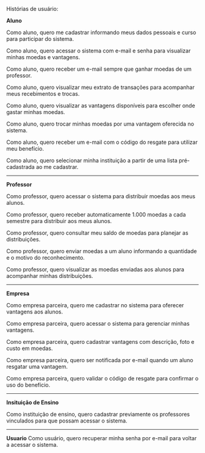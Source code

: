 Histórias de usuário:

**Aluno**

Como aluno, quero me cadastrar informando meus dados pessoais e curso para participar do sistema.

Como aluno, quero acessar o sistema com e-mail e senha para visualizar minhas moedas e vantagens.

Como aluno, quero receber um e-mail sempre que ganhar moedas de um professor.

Como aluno, quero visualizar meu extrato de transações para acompanhar meus recebimentos e trocas.
 
Como aluno, quero visualizar as vantagens disponíveis para escolher onde gastar minhas moedas.

Como aluno, quero trocar minhas moedas por uma vantagem oferecida no sistema.

Como aluno, quero receber um e-mail com o código do resgate para utilizar meu benefício.

Como aluno, quero selecionar minha instituição a partir de uma lista pré-cadastrada ao me cadastrar.

---

**Professor**

Como professor, quero acessar o sistema para distribuir moedas aos meus alunos.

Como professor, quero receber automaticamente 1.000 moedas a cada semestre para distribuir aos meus alunos.

Como professor, quero consultar meu saldo de moedas para planejar as distribuições.

Como professor, quero enviar moedas a um aluno informando a quantidade e o motivo do reconhecimento.

Como professor, quero visualizar as moedas enviadas aos alunos para acompanhar minhas distribuições.

---

**Empresa**

Como empresa parceira, quero me cadastrar no sistema para oferecer vantagens aos alunos.

Como empresa parceira, quero acessar o sistema para gerenciar minhas vantagens.
 
Como empresa parceira, quero cadastrar vantagens com descrição, foto e custo em moedas.

Como empresa parceira, quero ser notificada por e-mail quando um aluno resgatar uma vantagem.

Como empresa parceira, quero validar o código de resgate para confirmar o uso do benefício.

---

**Insituição de Ensino**

Como instituição de ensino, quero cadastrar previamente os professores vinculados para que possam acessar o sistema.

---

**Usuario**
Como usuário, quero recuperar minha senha por e-mail para voltar a acessar o sistema.

